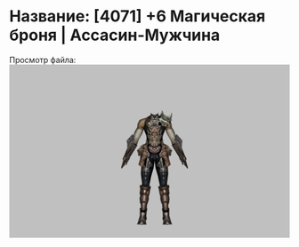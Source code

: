 # Название: [4071] +6 Магическая броня | Ассасин-Мужчина

Просмотр файла:
![p060001.png](p060001.png)